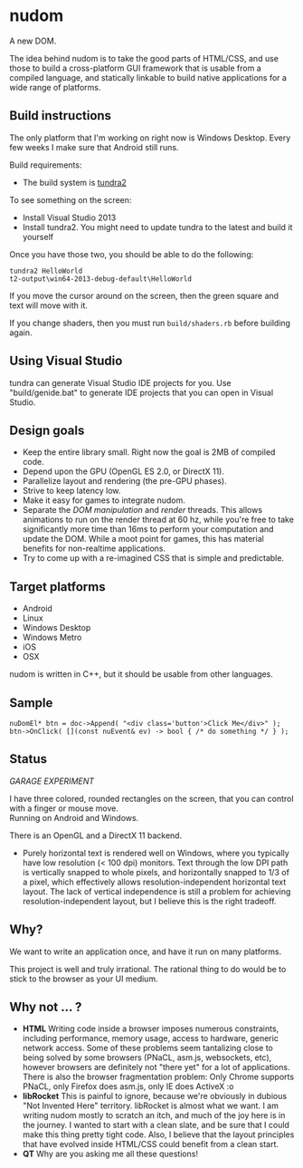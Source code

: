 nudom
=====

A new DOM.

The idea behind nudom is to take the good parts of HTML/CSS, and use those to build a
cross-platform GUI framework that is usable from a compiled language, and statically
linkable to build native applications for a wide range of platforms.

Build instructions
------------------
The only platform that I'm working on right now is Windows Desktop. 
Every few weeks I make sure that Android still runs.

Build requirements:

* The build system is [tundra2](http://github.com/deplinenoise/tundra)

To see something on the screen:

* Install Visual Studio 2013
* Install tundra2. You might need to update tundra to the latest and build
it yourself

Once you have those two, you should be able to do the following:
	
	tundra2 HelloWorld
	t2-output\win64-2013-debug-default\HelloWorld

If you move the cursor around on the screen, then the green square and text will move with it.

If you change shaders, then you must run `build/shaders.rb` before building again.

Using Visual Studio
-------------------
tundra can generate Visual Studio IDE projects for you. Use "build/genide.bat" to generate
IDE projects that you can open in Visual Studio.

Design goals
------------
* Keep the entire library small. Right now the goal is 2MB of compiled code.
* Depend upon the GPU (OpenGL ES 2.0, or DirectX 11).
* Parallelize layout and rendering (the pre-GPU phases).
* Strive to keep latency low.
* Make it easy for games to integrate nudom.
* Separate the *DOM manipulation* and *render* threads. This allows animations to run on the render thread
at 60 hz, while you're free to take significantly more time than 16ms to perform your computation and update the DOM.
While a moot point for games, this has material benefits for non-realtime applications.
* Try to come up with a re-imagined CSS that is simple and predictable.

Target platforms
----------------
* Android
* Linux
* Windows Desktop
* Windows Metro
* iOS
* OSX

nudom is written in C++, but it should be usable from other languages.

Sample
------

	nuDomEl* btn = doc->Append( "<div class='button'>Click Me</div>" );
	btn->OnClick( [](const nuEvent& ev) -> bool { /* do something */ } );

Status
------
*GARAGE EXPERIMENT*

I have three colored, rounded rectangles on the screen, that you can control with a finger or mouse move.  
Running on Android and Windows.

There is an OpenGL and a DirectX 11 backend.

* Purely horizontal text is rendered well on Windows, where you typically have low resolution (< 100 dpi) monitors.
	Text through the low DPI path is vertically snapped to whole pixels, and horizontally snapped to 1/3 of a pixel,
	which effectively allows resolution-independent horizontal text layout. The lack of vertical independence is still
	a problem for achieving resolution-independent layout, but I believe this is the right tradeoff.

Why?
----
We want to write an application once, and have it run on many platforms.

This project is well and truly irrational. The rational thing to do would be to stick to the
browser as your UI medium.

Why not ... ?
-------------

* __HTML__ Writing code inside a browser imposes numerous constraints, including performance,
memory usage, access to hardware, generic network access. Some of these problems seem tantalizing close to
being solved by some browsers (PNaCL, asm.js, websockets, etc), however browsers are definitely
not "there yet" for a lot of applications. There is also the browser fragmentation problem: Only Chrome
supports PNaCL, only Firefox does asm.js, only IE does ActiveX :o
* __libRocket__ This is painful to ignore, because we're obviously in dubious "Not Invented Here" territory.
libRocket is almost what we want. I am writing nudom mostly to scratch an itch, and much of the joy here is
in the journey. I wanted to start with a clean slate, and be sure that I could make this thing pretty tight code.
Also, I believe that the layout principles that have evolved inside HTML/CSS could benefit from a clean start.
* __QT__ Why are you asking me all these questions!